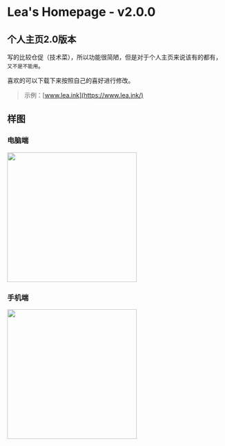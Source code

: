 # Lea's Homepage - v2.0.0

## 个人主页2.0版本

写的比较仓促（技术菜），所以功能很简陋，但是对于个人主页来说该有的都有，`又不是不能用`。

喜欢的可以下载下来按照自己的喜好进行修改。

> 示例：[www.lea.ink](https://www.lea.ink/)


## 样图
### 电脑端

<img src='http://cdn.jsdelivr.net/gh/Lea321/lea_img/img/post/2021-12-05__14.59.png' style="width:300px;">

### 手机端

<img src='http://cdn.jsdelivr.net/gh/Lea321/lea_img/img/post/2021-12-05__14.59_0.png' style="height:300px;">